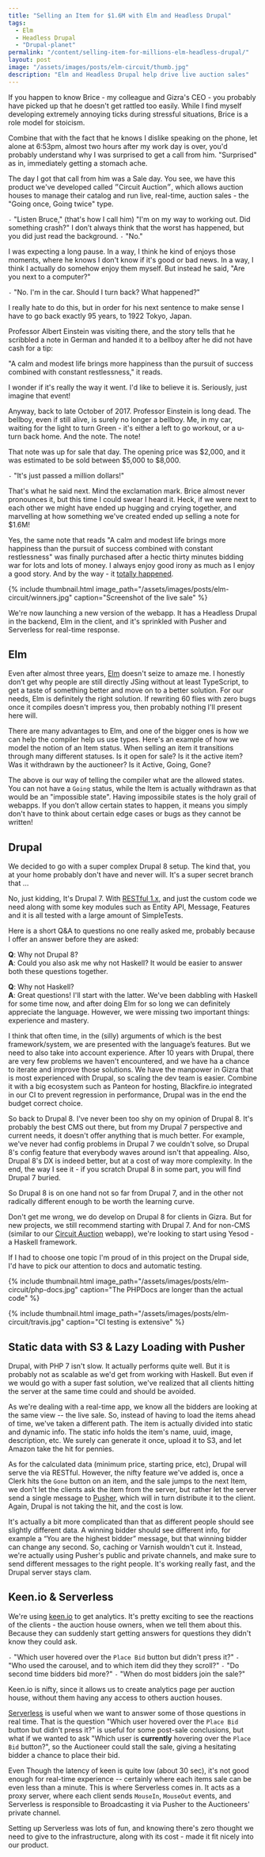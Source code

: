 ```yaml
---
title: "Selling an Item for $1.6M with Elm and Headless Drupal"
tags:
  - Elm
  - Headless Drupal
  - "Drupal-planet"
permalink: "/content/selling-item-for-millions-elm-headless-drupal/"
layout: post
image: "/assets/images/posts/elm-circuit/thumb.jpg"
description: "Elm and Headless Drupal help drive live auction sales"
---
```


If you happen to know Brice - my colleague and Gizra's CEO - you probably have picked up that he doesn't get rattled too easily.  While I find myself developing extremely annoying ticks during  stressful situations, Brice is a role model for stoicism.

Combine that with the fact that he knows I dislike speaking on the phone, let alone at 6:53pm, almost two hours after my work day is over, you'd probably understand why I was surprised to get a call from him. "Surprised" as in, immediately getting a stomach ache.

The day I got that call from him was a Sale day. You see, we have this product we've developed called ״Circuit Auction״, which allows auction houses to manage their catalog and run live, real-time, auction sales - the "Going once, Going twice" type.


`-` "Listen Bruce," (that's how I call him) "I'm on my way to working out. Did something crash?"
I don’t  always think that the worst has happened, but you did just read the background.
`-` "No."

I was expecting a long pause. In a way, I think he kind of enjoys those moments, where he knows I don't know if it's good or bad news.  In a way, I think I actually do somehow enjoy them myself. But instead he said, "Are you next to a computer?"

`-` "No. I'm in the car. Should I turn back? What happened?"

I really hate to do this, but in order for his  next sentence to make sense I have to go back exactly 95 years, to 1922  Tokyo, Japan.

<!-- more -->

Professor Albert Einstein was visiting there, and the story tells that he scribbled a note in German and handed it to a bellboy after he did not have cash for a tip:

"A calm and modest life brings more happiness than the pursuit of success combined with constant restlessness," it reads.

I wonder if it's really the way it went. I'd like to believe it is. Seriously, just imagine that event!

Anyway, back to late October of 2017. Professor Einstein is long dead. The bellboy, even if still alive, is surely no longer a bellboy. Me, in my car, waiting for the light to turn Green - it's either a left to go workout, or  a u-turn back home.  And the note. The note!

That note was up for  sale that day. The opening price was $2,000, and it was estimated to be sold between $5,000 to $8,000.

`-` "It's just passed a million dollars!"

That's what he said next. Mind the exclamation mark. Brice almost never pronounces it, but this time I could swear I heard it. Heck, if we were next to each other we might have ended up hugging and crying together, and marvelling at how something we've created ended up selling a note for $1.6M!

Yes, the same note that reads "A calm and modest life brings more happiness than the pursuit of success combined with constant restlessness" was finally purchased after  a hectic thirty minutes bidding war for lots and lots of money. I always enjoy  good irony as much as I enjoy a good story. And by the way - it [totally happened](https://www.nytimes.com/2017/10/25/world/middleeast/einstein-theory-of-happiness.html).


{% include thumbnail.html image_path="/assets/images/posts/elm-circuit/winners.jpg" caption="Screenshot of the live sale" %}

We're now launching a new version of the webapp. It has a Headless Drupal in the backend, Elm in the client, and it's sprinkled with Pusher and Serverless for real-time response.


## Elm

Even after almost three years, [Elm](http://elm-lang.org/) doesn't seize to amaze me. I honestly don’t get why people are still directly JSing without at least TypeScript, to get a taste of something better and move on to a better solution. For our needs, Elm is definitely the right solution. If rewriting 60 flies with zero bugs once it compiles doesn't impress you, then probably nothing I'll present here will.

There are many advantages to Elm, and one of the bigger ones is how we can help the compiler help us use types. Here's an example of how we model the notion of an Item status. When selling an item it transitions through many different statuses. Is it open for sale? Is it the active item? Was it withdrawn by the auctioneer? Is it Active, Going, Gone?

<script src="https://gist.github.com/amitaibu/abcea7a114b213df48689e662a58f79d.js"></script>

The above is our way of telling the compiler what are the allowed states. You can not have a `Going` status, while the Item is actually withdrawn as that would be an "impossible state". Having impossibile states is the holy grail of webapps. If you don’t allow certain states to happen, it means you simply don't have to think about certain edge cases or bugs as they cannot be written!

## Drupal

We decided to go with a super complex Drupal 8 setup. The kind that, you at your home probably don't have and never will. It's a super secret branch that …

No, just kidding, It's Drupal 7. With [RESTful 1.x](https://github.com/RESTful-Drupal/restful/tree/7.x-1.x), and just the custom code we need along with some key modules such as Entity API, Message, Features and it is all tested with a large amount of SimpleTests.

Here is a short Q&A to questions no one really asked me, probably because I offer an answer before they are asked:

__Q__: Why not Drupal 8?  
__A__: Could you also ask me why not Haskell? It would be easier to answer both these questions together.

__Q__: Why not Haskell?  
__A__: Great questions! I'll start with the latter. We've been dabbling with Haskell for some time now, and after doing Elm for so long we can definitely appreciate the language. However, we were missing two important things: experience and mastery.

I think that often time, in the (silly) arguments of which is the best framework/system, we are presented with the language’s features. But we need to also take  into account experience. After 10 years with Drupal, there are very few problems we haven't encountered, and we have ha a chance to iterate and improve those solutions. We have the manpower in Gizra that is most experienced with Drupal, so scaling the dev team is easier. Combine it with a big ecosystem such as Panteon for hosting, Blackfire.io integrated in our CI to prevent regression in performance, Drupal was in the end the budget correct choice.

So back to Drupal 8. I've never been too shy on my opinion of Drupal 8. It's probably the best CMS out there, but from my Drupal 7 perspective and current needs, it doesn't offer anything that is much better. For example, we've never had config problems in Drupal 7 we couldn't solve, so Drupal 8's config feature that everybody waves around isn't that appealing. Also, Drupal 8's DX is indeed better, but at a cost of way more complexity. In the end, the way I see it - if you scratch Drupal 8 in some part, you will find Drupal 7 buried.

So Drupal 8 is on one hand not so far from Drupal 7, and in the other not radically different enough to be worth the learning curve.

Don't get me wrong, we do develop on Drupal 8 for clients in Gizra. But for new projects, we still recommend starting with Drupal 7. And for non-CMS (similar to our [Circuit Auction](http://www.circuitauction.com/) webapp), we're looking to start using Yesod - a Haskell framework.

If I had to choose one topic I'm proud of in this project on the Drupal side, I'd have to pick our attention to docs and automatic testing.


{% include thumbnail.html image_path="/assets/images/posts/elm-circuit/php-docs.jpg" caption="The PHPDocs are longer than the actual code" %}

{% include thumbnail.html image_path="/assets/images/posts/elm-circuit/travis.jpg" caption="CI testing is extensive" %}

## Static data with S3 & Lazy Loading with Pusher

Drupal, with PHP 7 isn't slow. It actually performs quite well. But it is probably not as scalable as we'd get from working with Haskell. But even if we would go with a super fast solution, we've realized that all clients hitting the server at the same time could and should be avoided.

As we're dealing with a real-time app, we know all the bidders are looking at the same view -- the live sale. So, instead of having to load the items ahead of time, we've taken a different path.
The item is actually divided into static and dynamic info. The static info holds the item's name, uuid, image, description, etc. We surely can generate it once, upload it to S3, and let Amazon take the hit for pennies.

As for the calculated data (minimum price, starting price, etc), Drupal will serve the via RESTful. However, the nifty feature we've added is, once a Clerk hits the `Gone` button on an item, and the sale jumps to the next Item, we don't let the clients ask the item from the server, but rather let the server send a single message to [Pusher](https://pusher.com/), which will in turn distribute it to the client. Again, Drupal is not taking the hit, and the cost is low.

It's actually a bit more complicated than that as different people should see slightly different data. A winning bidder should see different info, for example a “You are the highest bidder” message, but that winning bidder can change any second. So, caching or Varnish wouldn't cut it. Instead, we're actually using Pusher's public and private channels, and make sure to send different messages to the right people. It's working really fast, and the Drupal server stays clam.

## Keen.io & Serverless

We're using [keen.io](https://keen.io/) to get analytics. It's pretty exciting to see the reactions of the clients - the auction house owners, when we tell them about this. Because they can suddenly start getting answers for questions they didn't know they could ask.

`-` "Which user hovered over the `Place Bid` button but didn't press it?"
`-` "Who used the carousel, and to which item did they they scroll?"
`-` "Do second time bidders bid more?"
`-` "When do most bidders join the sale?"

Keen.io is nifty, since it allows us to create analytics page per auction house, without them having any access to others auction houses.

[Serverless](https://serverless.com/) is useful when we want to answer some of those questions in real time. That is the question "Which user hovered over the `Place Bid` button but didn't press it?" is useful for some post-sale conclusions, but what if we wanted to ask "Which user is __currently__ hovering  over the `Place Bid` button?", so the Auctioneer could stall the sale, giving a hesitating bidder a chance to place their bid.

Even Though the latency of keen is quite low (about 30 sec), it's not good enough for real-time experience -- certainly where each items sale can be even less than a minute. This is where Serverless comes in. It acts as a proxy server, where each client sends `MouseIn`, `MouseOut` events, and Serverless is responsible to Broadcasting it via Pusher to the Auctioneers' private channel.

Setting up Serverless was lots of fun, and knowing there's zero thought we need to give to the infrastructure, along with its cost - made it fit nicely into our product.
